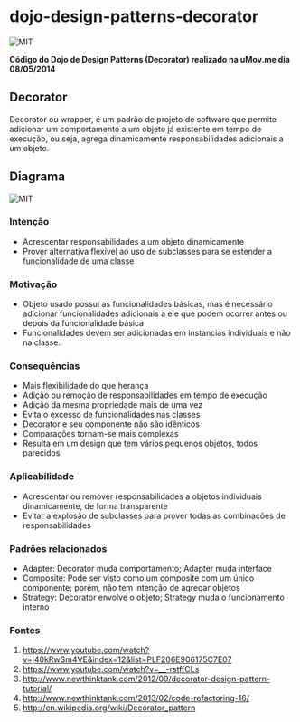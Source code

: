 dojo-design-patterns-decorator
==============================

![MIT](http://i57.tinypic.com/oi9nbd.png)

**Código do Dojo de Design Patterns (Decorator) realizado na uMov.me dia 08/05/2014**

## Decorator

Decorator ou wrapper, é um padrão de projeto de software que permite adicionar um comportamento a um objeto já existente em tempo de execução, ou seja, agrega dinamicamente responsabilidades adicionais a um objeto.

## Diagrama

![MIT](http://i58.tinypic.com/2zqc7k7.png)

### Intenção
* Acrescentar responsabilidades a um objeto dinamicamente
* Prover alternativa flexível ao uso de subclasses para se estender a funcionalidade de uma classe

### Motivação
* Objeto usado possui as funcionalidades básicas, mas é necessário adicionar funcionalidades adicionais a ele que podem ocorrer antes ou depois da funcionalidade básica
* Funcionalidades devem ser adicionadas em instancias individuais e não na classe.

### Consequências
* Mais flexibilidade do que herança
* Adição ou remoção de responsabilidades em tempo de execução
* Adição da mesma propriedade mais de uma vez
* Evita o excesso de funcionalidades nas classes
* Decorator e seu componente não são idênticos
* Comparações tornam-se mais complexas
* Resulta em um design que tem vários pequenos objetos, todos parecidos

### Aplicabilidade
* Acrescentar ou remover responsabilidades a objetos  individuais dinamicamente, de forma transparente
* Evitar a explosão de subclasses para prover todas as combinações de responsabilidades

### Padrões relacionados
* Adapter: Decorator muda comportamento; Adapter muda interface
* Composite: Pode ser visto como um composite com um único componente; porém, não tem intenção de agregar objetos
* Strategy: Decorator envolve o objeto; Strategy muda o funcionamento interno
 
### Fontes

1. https://www.youtube.com/watch?v=j40kRwSm4VE&index=12&list=PLF206E906175C7E07
2. https://www.youtube.com/watch?v=__-rstffCLs
3. http://www.newthinktank.com/2012/09/decorator-design-pattern-tutorial/
4. http://www.newthinktank.com/2013/02/code-refactoring-16/
5. http://en.wikipedia.org/wiki/Decorator_pattern

